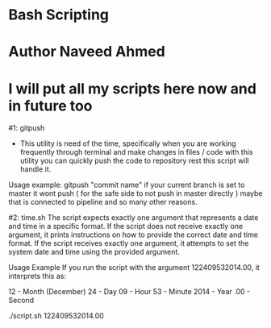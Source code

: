 # Bash Scripting
# Author Naveed Ahmed
# I will put all my scripts here now and in future too


#1: gitpush
- This utility is need of the time, specifically when you are working frequently through terminal and make changes in files / code with this utility you can quickly push the code to repository rest this script will handle it. 

Usage example:
gitpush "commit name"
if your current branch is set to master it wont push ( for the safe side to not push in master directly ) maybe that is connected to pipeline and so many other reasons.


#2: time.sh
The script expects exactly one argument that represents a date and time in a specific format.
If the script does not receive exactly one argument, it prints instructions on how to provide the correct date and time format.
If the script receives exactly one argument, it attempts to set the system date and time using the provided argument.

Usage Example
If you run the script with the argument 122409532014.00, it interprets this as:

12 - Month (December)
24 - Day
09 - Hour
53 - Minute
2014 - Year
.00 - Second

./script.sh 122409532014.00

